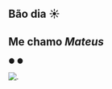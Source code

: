 ## Bão dia ☀️
## Me chamo _Mateus_

● 
● 

![.](https://media.tenor.com/f6-lA278yX8AAAAM/hayato-kira.gif)
